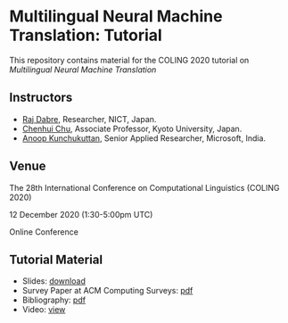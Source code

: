 # Multilingual Neural Machine Translation: Tutorial

This repository contains material for the COLING 2020 tutorial on _Multilingual Neural Machine Translation_


## Instructors

- [Raj Dabre](https://prajdabre.wixsite.com/prajdabre), Researcher, NICT, Japan. 
- [Chenhui Chu](), Associate Professor, Kyoto University, Japan. 
- [Anoop Kunchukuttan](http://anoopk.in), Senior Applied Researcher, Microsoft, India. 

## Venue 

The 28th International Conference on Computational Linguistics (COLING 2020)

12 December 2020 (1:30-5:00pm UTC)

Online Conference

## Tutorial Material

- Slides: [download]()
- Survey Paper at ACM Computing Surveys: [pdf](https://dl.acm.org/doi/pdf/10.1145/3406095)
- Bibliography: [pdf](mnmt_bibliography.pdf)
- Video: [view]()

